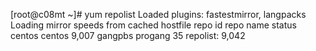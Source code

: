 [root@c08mt ~]# yum repolist
Loaded plugins: fastestmirror, langpacks
Loading mirror speeds from cached hostfile
repo id                              repo name                            status
centos                               centos                               9,007
gangpbs                              progang                                 35
repolist: 9,042
